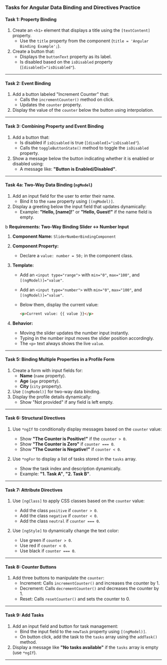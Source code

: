 ### Tasks for Angular Data Binding and Directives Practice

#### **Task 1: Property Binding**
1. Create an `<h1>` element that displays a title using the `[textContent]` property.
   - Use the `title` property from the component (`title = 'Angular Binding Example';`).
2. Create a button that:
   - Displays the `buttonText` property as its label.
   - Is disabled based on the `isDisabled` property (`[disabled]="isDisabled"`).

---

#### **Task 2: Event Binding**
1. Add a button labeled "Increment Counter" that:
   - Calls the `incrementCounter()` method on click.
   - Updates the `counter` property.
2. Display the value of the `counter` below the button using interpolation.

---

#### **Task 3: Combining Property and Event Binding**
1. Add a button that:
   - Is disabled if `isDisabled` is true (`[disabled]="isDisabled"`).
   - Calls the `toggleButtonState()` method to toggle the `isDisabled` property.
2. Show a message below the button indicating whether it is enabled or disabled using:
   - A message like: **"Button is Enabled/Disabled"**.

---

#### **Task 4a: Two-Way Data Binding (`ngModel`)**
1. Add an input field for the user to enter their name.
   - Bind it to the `name` property using `[(ngModel)]`.
2. Display a greeting below the input field that updates dynamically:
   - Example: **"Hello, [name]!**" or **"Hello, Guest!"** if the name field is empty.

b
**Requirements: Two-Way Binding Slider ↔ Number Input**

1. **Component Name:** `SliderNumberBindingComponent`

2. **Component Property:**

   * Declare a `value: number = 50;` in the component class.

3. **Template:**

   * Add an `<input type="range">` with `min="0"`, `max="100"`, and `[(ngModel)]="value"`.
   * Add an `<input type="number">` with `min="0"`, `max="100"`, and `[(ngModel)]="value"`.
   * Below them, display the current value:

     ```html
     <p>Current value: {{ value }}</p>
     ```

4. **Behavior:**

   * Moving the slider updates the number input instantly.
   * Typing in the number input moves the slider position accordingly.
   * The `<p>` text always shows the live `value`.


---

#### **Task 5: Binding Multiple Properties in a Profile Form**
1. Create a form with input fields for:
   - **Name** (`name` property).
   - **Age** (`age` property).
   - **City** (`city` property).
2. Use `[(ngModel)]` for two-way data binding.
3. Display the profile details dynamically:
   - Show "Not provided" if any field is left empty.

---

#### **Task 6: Structural Directives**
1. Use `*ngIf` to conditionally display messages based on the `counter` value:
   - Show **"The Counter is Positive!"** if the `counter > 0`.
   - Show **"The Counter is Zero"** if `counter === 0`.
   - Show **"The Counter is Negative!"** if `counter < 0`.

2. Use `*ngFor` to display a list of tasks stored in the `tasks` array.
   - Show the task index and description dynamically.
   - Example: **"1. Task A"**, **"2. Task B"**.

---

#### **Task 7: Attribute Directives**
1. Use `[ngClass]` to apply CSS classes based on the `counter` value:
   - Add the class `positive` if `counter > 0`.
   - Add the class `negative` if `counter < 0`.
   - Add the class `neutral` if `counter === 0`.

2. Use `[ngStyle]` to dynamically change the text color:
   - Use green if `counter > 0`.
   - Use red if `counter < 0`.
   - Use black if `counter === 0`.

---

#### **Task 8: Counter Buttons**
1. Add three buttons to manipulate the `counter`:
   - Increment: Calls `incrementCounter()` and increases the counter by 1.
   - Decrement: Calls `decrementCounter()` and decreases the counter by 1.
   - Reset: Calls `resetCounter()` and sets the counter to 0.

---

#### **Task 9: Add Tasks**
1. Add an input field and button for task management:
   - Bind the input field to the `newTask` property using `[(ngModel)]`.
   - On button click, add the task to the `tasks` array using the `addTask()` method.
2. Display a message like **"No tasks available"** if the `tasks` array is empty (use `*ngIf`).

---
